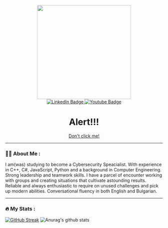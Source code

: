 <div align="center">
  <a href="http://www.lhohq.info/nutria.php" target="_blank"><img src="https://media2.giphy.com/media/WvwdZfyucshFW9RKP7/giphy.gif?cid=790b7611c6c8b14cbc1f2cc8a74830efcfb373888d7b8d9b&rid=giphy.gif&ct=g" width="300"/></a>
</div>

<div id="badges" align="center">
  <a href="https://www.linkedin.com/in/stas-uzunov-0535b822a/">
    <img src="https://img.shields.io/badge/LinkedIn-blue?style=for-the-badge&logo=linkedin&logoColor=white" alt="LinkedIn Badge"/>
  </a>
   <a href="https://www.youtube.com/channel/UCuQj2CzSQyiMsuIWQJbO9qg">
    <img src="https://img.shields.io/badge/YouTube-red?style=for-the-badge&logo=youtube&logoColor=white" alt="Youtube Badge"/>
  </a>
</div>

<div align="center">
   <img src="https://komarev.com/ghpvc/?username=SSUzunov19&style=flat-square&color=blue" alt=""/></div>
</div>

<div align="center">
   <h1>Alert!!!</h1>
   <a href="https://bit.ly/3gI26Wf" target="_blank">
   Don't click me!
   </a>
</div>

---

### :woman_technologist: About Me :
   I am(was) studying to become a Cybersecurity Speacialist. With experience in C++, C#, JavaScript, Python and a background in Computer Engineering. Strong leadership and teamwork skills.  I have a parcel of encounter working with groups and creating situations that cultivate astounding results. Reliable and always enthusiastic to require on unused challenges and pick up modern abilities. Conversational fluency in both English and Bulgarian.

---

### :fire: My Stats :
[![GitHub Streak](http://github-readme-streak-stats.herokuapp.com?user=SSUzunov19&theme=dark&background=000000)](https://git.io/streak-stats)
![Anurag's github stats](https://github-readme-stats.vercel.app/api?username=SSUzunov19&theme=dark&show_icons=true)
